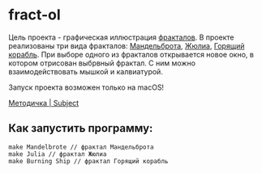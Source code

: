 # fract-ol

Цель проекта - графическая иллюстрация [фракталов](https://ru.wikipedia.org/wiki/%D0%A4%D1%80%D0%B0%D0%BA%D1%82%D0%B0%D0%BB).
В проекте реализованы три вида фракталов:
[Мандельброта](https://en.wikipedia.org/wiki/Mandelbrot_set), 
[Жюлиа](https://en.wikipedia.org/wiki/Julia_set), 
[Горящий корабль](https://en.wikipedia.org/wiki/Burning_Ship_fractal).
При выборе одного из фракталов открывается новое окно, в котором отрисован выбрвный фрактал. С ним можно взаимодействовать мышкой и калвиатурой.

Запуск проекта возможен только на macOS!

[Методичка | Subject](https://github.com/TagirFakhrutdinov/fract-ol/blob/master/fractol_subject.pdf)

## Как запустить программу:
```
make Mandelbrote // фрактал Мандельброта
make Julia // фрактал Жюлиа
make Burning Ship // фрактал Горящий корабль
```
